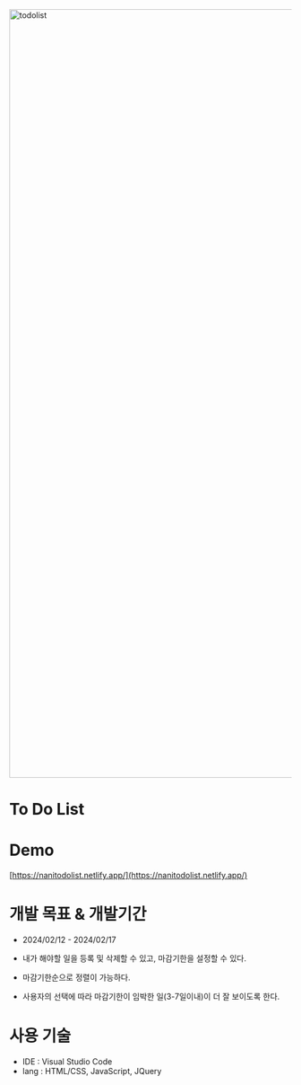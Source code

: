 <img width="1369" alt="todolist" src="https://github.com/MR-Gnani/todolist-nani/assets/140372515/171ca771-7715-4609-bf53-f16fc9fd9ecd">

<h1> To Do List </h1>


# Demo
[https://nanitodolist.netlify.app/](https://nanitodolist.netlify.app/)

# 개발 목표 & 개발기간
- 2024/02/12 - 2024/02/17

- 내가 해야할 일을 등록 및 삭제할 수 있고, 마감기한을 설정할 수 있다.
- 마감기한순으로 정렬이 가능하다.
- 사용자의 선택에 따라 마감기한이 임박한 일(3-7일이내)이 더 잘 보이도록 한다.

# 사용 기술
- IDE : Visual Studio Code
- lang : HTML/CSS, JavaScript, JQuery
